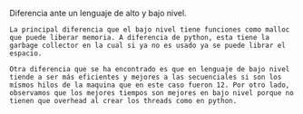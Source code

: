 Diferencia ante un lenguaje de alto y bajo nivel.

    La principal diferencia que el bajo nivel tiene funciones como malloc que puede liberar memoria. A diferencia de python, esta tiene la garbage collector en la cual si ya no es usado ya se puede librar el espacio.

    Otra diferencia que se ha encontrado es que en lenguaje de bajo nivel tiende a ser más eficientes y mejores a las secuenciales si son los mísmos hilos de la maquina que en este caso fueron 12. Por otro lado, observamos que los mejores tiempos son mejores en bajo nivel porque no tienen que overhead al crear los threads como en python. 
